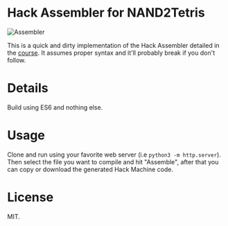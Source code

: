 # Hack Assembler for NAND2Tetris

![Assembler](https://i.imgur.com/3RhZAKi.png)

This is a quick and dirty implementation of the Hack Assembler detailed in the [course](https://www.nand2tetris.org/course). It assumes proper syntax and it'll probably break if you don't follow.

# Details

Build using ES6 and nothing else.

# Usage

Clone and run using your favorite web server (i.e `python3 -m http.server`). Then select the file you want to compile and hit "Assemble", after that you can copy or download the generated Hack Machine code.

# License

MIT.
